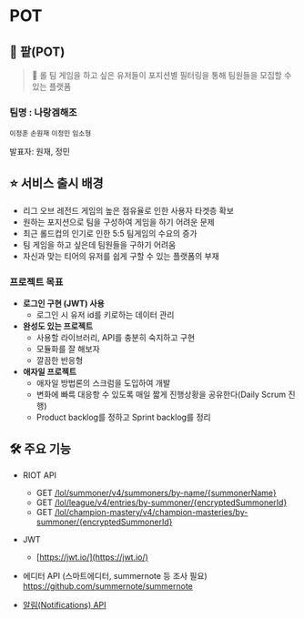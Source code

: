 # POT

## 🥑 팥(POT)

> 🚩 롤 팀 게임을 하고 싶은 유저들이 포지션별 필터링을 통해 팀원들을 모집할 수 있는 플랫폼

### 팀명 : 나랑겜해조

`이정훈` `손원재` `이정민` `임소형`

발표자: 원재, 정민

## ⭐️ 서비스 출시 배경

- 리그 오브 레전드 게임의 높은 점유율로 인한 사용자 타겟층 확보
- 원하는 포지션으로 팀을 구성하여 게임을 하기 어려운 문제
- 최근 롤드컵의 인기로 인한 5:5 팀게임의 수요의 증가
- 팀 게임을 하고 싶은데 팀원들을 구하기 어려움
- 자신과 맞는 티어의 유저를 쉽게 구할 수 있는 플랫폼의 부재

### 프로젝트 목표

- **로그인 구현 (JWT) 사용**
  - 로그인 시 유저 id를 키로하는 데이터 관리
- **완성도 있는 프로젝트**
  - 사용할 라이브러리, API를 충분히 숙지하고 구현
  - 모듈화를 잘 해보자
  - 깔끔한 반응형
- **애자일 프로젝트**
  - 애자일 방법론의 스크럼을 도입하여 개발
  - 변화에 빠륵 대응항 수 있도록 매일 짧게 진행상황을 공유한다(Daily Scrum 진행)
  - Product backlog를 정하고 Sprint backlog를 정리

## 🛠 주요 기능

- RIOT API

  - GET [/lol/summoner/v4/summoners/by-name/{summonerName}](https://developer.riotgames.com/apis#summoner-v4/GET_getBySummonerName)
  - GET [/lol/league/v4/entries/by-summoner/{encryptedSummonerId}](https://developer.riotgames.com/apis#league-v4/GET_getLeagueEntriesForSummoner)
  - GET [/lol/champion-mastery/v4/champion-masteries/by-summoner/{encryptedSummonerId}](https://developer.riotgames.com/apis#champion-mastery-v4/GET_getAllChampionMasteries)

- JWT

  - [https://jwt.io/](https://jwt.io/)

- 에디터 API (스마트에디터, summernote 등 조사 필요)
  https://github.com/summernote/summernote
- [알림(Notifications) API](https://developer.mozilla.org/ko/docs/Web/API/Notifications_API)
